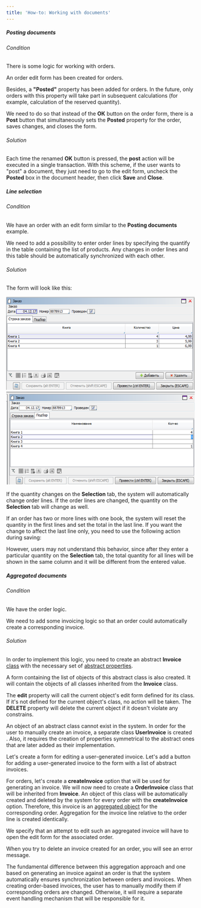 ```yaml
---
title: 'How-to: Working with documents'
---
```


##### Posting documents

###### Condition

There is some logic for working with orders.


An order edit form has been created for orders.


Besides, a **"Posted"** property has been added for orders. In the future, only orders with this property will take part in subsequent calculations (for example, calculation of the reserved quantity).


We need to do so that instead of the **ОК** button on the order form, there is a **Post** button that simultaneously sets the **Posted** property for the order, saves changes, and closes the form.

###### Solution


Each time the renamed **OK** button is pressed, the **post** action will be executed in a single transaction. With this scheme, if the user wants to "post" a document, they just need to go to the edit form, uncheck the **Posted** box in the document header, then click **Save** and **Close**.

##### Line selection

###### Condition

We have an order with an edit form similar to the **Posting documents** example.

We need to add a possibility to enter order lines by specifying the quantify in the table containing the list of products. Any changes in order lines and this table should be automatically synchronized with each other.

###### Solution


The form will look like this:

<img src="attachments/46367481/46367490.png" height="250" /><img src="attachments/46367481/46367491.png" height="250" />

If the quantity changes on the **Selection** tab, the system will automatically change order lines. If the order lines are changed, the quantity on the **Selection** tab will change as well.

If an order has two or more lines with one book, the system will reset the quantity in the first lines and set the total in the last line. If you want the change to affect the last line only, you need to use the following action during saving:


However, users may not understand this behavior, since after they enter a particular quantity on the **Selection** tab, the total quantity for all lines will be shown in the same column and it will be different from the entered value.

##### Aggregated documents

###### Condition

We have the order logic.

We need to add some invoicing logic so that an order could automatically create a corresponding invoice.

###### Solution

In order to implement this logic, you need to create an abstract **Invoice** [class](Classes.md) with the necessary set of [abstract properties](Property_extension.md).


A form containing the list of objects of this abstract class is also created. It will contain the objects of all classes inherited from the **Invoice** class.


The **edit** property will call the current object's edit form defined for its class. If it's not defined for the current object's class, no action will be taken. The **DELETE** property will delete the current object if it doesn't violate any constrains.

An object of an abstract class cannot exist in the system. In order for the user to manually create an invoice, a separate class **UserInvoice** is created . Also, it requires the creation of properties symmetrical to the abstract ones that are later added as their implementation.


Let's create a form for editing a user-generated invoice. Let's add a button for adding a user-generated invoice to the form with a list of abstract invoices.


For orders, let's create a **createInvoice** option that will be used for generating an invoice. We will now need to create a **OrderInvoice** class that will be inherited from **Invoice**. An object of this class will be automatically created and deleted by the system for every order with the **createInvoice** option. Therefore, this invoice is an [aggregated object](Aggregations.md) for the corresponding order. Aggregation for the invoice line relative to the order line is created identically.


We specify that an attempt to edit such an aggregated invoice will have to open the edit form for the associated order.


When you try to delete an invoice created for an order, you will see an error message.

The fundamental difference between this aggregation approach and one based on generating an invoice against an order is that the system automatically ensures synchronization between orders and invoices. When creating order-based invoices, the user has to manually modify them if corresponding orders are changed. Otherwise, it will require a separate event handling mechanism that will be responsible for it.
